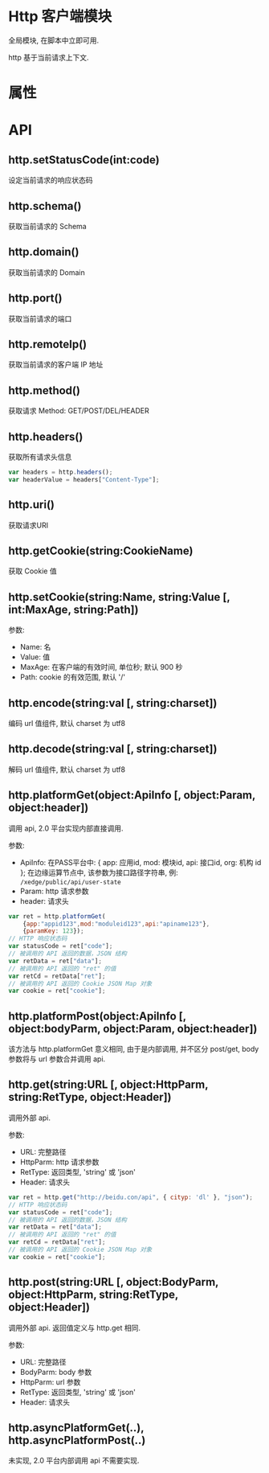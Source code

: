 # Http 客户端模块

全局模块, 在脚本中立即可用.

http 基于当前请求上下文.


# 属性

# API

## http.setStatusCode(int:code)

设定当前请求的响应状态码

## http.schema()

获取当前请求的 Schema

## http.domain()

获取当前请求的 Domain

## http.port()

获取当前请求的端口

## http.remoteIp()

获取当前请求的客户端 IP 地址

## http.method()

获取请求 Method: GET/POST/DEL/HEADER

## http.headers()

获取所有请求头信息

```javascript
var headers = http.headers();
var headerValue = headers["Content-Type"];
```

## http.uri()

获取请求URI

## http.getCookie(string:CookieName)

获取 Cookie 值

## http.setCookie(string:Name, string:Value [, int:MaxAge, string:Path])

参数:

* Name: 名
* Value: 值
* MaxAge: 在客户端的有效时间, 单位秒; 默认 900 秒
* Path: cookie 的有效范围, 默认 '/'


## http.encode(string:val [, string:charset])

编码 url 值组件, 默认 charset 为 utf8

## http.decode(string:val [, string:charset])

解码 url 值组件, 默认 charset 为 utf8


## http.platformGet(object:ApiInfo [, object:Param, object:header])

调用 api, 2.0 平台实现内部直接调用.

参数:

* ApiInfo: 在PASS平台中: { app: 应用id, mod: 模块id, api: 接口id, org: 机构 id }; 在边缘运算节点中, 该参数为接口路径字符串, 例: `/xedge/public/api/user-state`
* Param: http 请求参数
* header: 请求头

```javascript
var ret = http.platformGet(
    {app:"appid123",mod:"moduleid123",api:"apiname123"},
    {paramKey: 123});
// HTTP 响应状态码
var statusCode = ret["code"];
// 被调用的 API 返回的数据，JSON 结构	
var retData = ret["data"];
// 被调用的 API 返回的 "ret" 的值
var retCd = retData["ret"];
// 被调用的 API 返回的 Cookie JSON Map 对象
var cookie = ret["cookie"];
```


## http.platformPost(object:ApiInfo [, object:bodyParm, object:Param, object:header])

该方法与 http.platformGet 意义相同, 由于是内部调用, 并不区分 post/get, body 参数将与 url 参数合并调用 api.


## http.get(string:URL [, object:HttpParm, string:RetType, object:Header])

调用外部 api.

参数:

* URL: 完整路径
* HttpParm: http 请求参数
* RetType: 返回类型, 'string' 或 'json'
* Header: 请求头

```javascript
var ret = http.get("http://beidu.con/api", { cityp: 'dl' }, "json");
// HTTP 响应状态码
var statusCode = ret["code"];  
// 被调用的 API 返回的数据，JSON 结构
var retData = ret["data"];
// 被调用的 API 返回的 "ret" 的值
var retCd = retData["ret"];
// 被调用的 API 返回的 Cookie JSON Map 对象
var cookie = ret["cookie"];
```


## http.post(string:URL [, object:BodyParm, object:HttpParm, string:RetType, object:Header])

调用外部 api. 返回值定义与 http.get 相同.

参数:

* URL: 完整路径
* BodyParm: body 参数
* HttpParm: url 参数
* RetType: 返回类型, 'string' 或 'json'
* Header: 请求头


## http.asyncPlatformGet(..), http.asyncPlatformPost(..)

未实现, 2.0 平台内部调用 api 不需要实现.